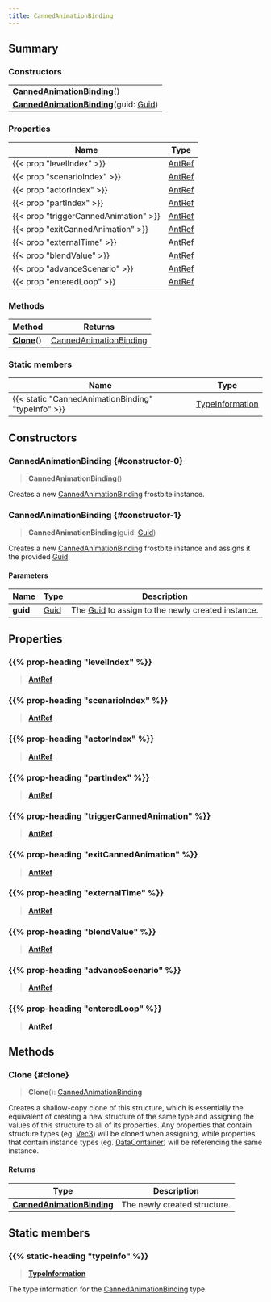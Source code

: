 ```yaml
---
title: CannedAnimationBinding
---
```


## Summary

### Constructors

|  |
| --- |
| **[CannedAnimationBinding](#constructor-0)**() |
| **[CannedAnimationBinding](#constructor-1)**(guid: [Guid](/vext/ref/shared/type/guid)) |

### Properties

| Name | Type |
| ---- | ---- |
| {{< prop "levelIndex" >}} | [AntRef](/vext/ref/fb/antref) |
| {{< prop "scenarioIndex" >}} | [AntRef](/vext/ref/fb/antref) |
| {{< prop "actorIndex" >}} | [AntRef](/vext/ref/fb/antref) |
| {{< prop "partIndex" >}} | [AntRef](/vext/ref/fb/antref) |
| {{< prop "triggerCannedAnimation" >}} | [AntRef](/vext/ref/fb/antref) |
| {{< prop "exitCannedAnimation" >}} | [AntRef](/vext/ref/fb/antref) |
| {{< prop "externalTime" >}} | [AntRef](/vext/ref/fb/antref) |
| {{< prop "blendValue" >}} | [AntRef](/vext/ref/fb/antref) |
| {{< prop "advanceScenario" >}} | [AntRef](/vext/ref/fb/antref) |
| {{< prop "enteredLoop" >}} | [AntRef](/vext/ref/fb/antref) |

### Methods

| Method | Returns |
| ------ | ------- |
| **[Clone](#clone)**() | [CannedAnimationBinding](/vext/ref/fb/cannedanimationbinding) |

### Static members

| Name | Type |
| ---- | ---- |
| {{< static "CannedAnimationBinding" "typeInfo" >}} | [TypeInformation](/vext/ref/shared/type/typeinformation) |

## Constructors

### CannedAnimationBinding {#constructor-0}

> **CannedAnimationBinding**()

Creates a new [CannedAnimationBinding](/vext/ref/fb/cannedanimationbinding) frostbite instance.

### CannedAnimationBinding {#constructor-1}

> **CannedAnimationBinding**(guid: [Guid](/vext/ref/shared/type/guid))

Creates a new [CannedAnimationBinding](/vext/ref/fb/cannedanimationbinding) frostbite instance and assigns it the provided [Guid](/vext/ref/shared/type/guid).

#### Parameters

| Name | Type | Description |
| ---- | ---- | ----------- |
| **guid** | [Guid](/vext/ref/shared/type/guid) | The [Guid](/vext/ref/shared/type/guid) to assign to the newly created instance. |

## Properties

### {{% prop-heading "levelIndex" %}}

> **[AntRef](/vext/ref/fb/antref)**

### {{% prop-heading "scenarioIndex" %}}

> **[AntRef](/vext/ref/fb/antref)**

### {{% prop-heading "actorIndex" %}}

> **[AntRef](/vext/ref/fb/antref)**

### {{% prop-heading "partIndex" %}}

> **[AntRef](/vext/ref/fb/antref)**

### {{% prop-heading "triggerCannedAnimation" %}}

> **[AntRef](/vext/ref/fb/antref)**

### {{% prop-heading "exitCannedAnimation" %}}

> **[AntRef](/vext/ref/fb/antref)**

### {{% prop-heading "externalTime" %}}

> **[AntRef](/vext/ref/fb/antref)**

### {{% prop-heading "blendValue" %}}

> **[AntRef](/vext/ref/fb/antref)**

### {{% prop-heading "advanceScenario" %}}

> **[AntRef](/vext/ref/fb/antref)**

### {{% prop-heading "enteredLoop" %}}

> **[AntRef](/vext/ref/fb/antref)**

## Methods

### Clone {#clone}

> **Clone**(): [CannedAnimationBinding](/vext/ref/fb/cannedanimationbinding)

Creates a shallow-copy clone of this structure, which is essentially the equivalent of creating a new structure of the same type and assigning the values of this structure to all of its properties. Any properties that contain structure types (eg. [Vec3](/vext/ref/shared/type/vec3)) will be cloned when assigning, while properties that contain instance types (eg. [DataContainer](/vext/ref/shared/type/datacontainer)) will be referencing the same instance.

#### Returns

| Type | Description |
| ---- | ----------- |
| **[CannedAnimationBinding](/vext/ref/fb/cannedanimationbinding)** | The newly created structure. |

## Static members

### {{% static-heading "typeInfo" %}}

> **[TypeInformation](/vext/ref/shared/type/typeinformation)**

The type information for the [CannedAnimationBinding](/vext/ref/fb/cannedanimationbinding) type.

